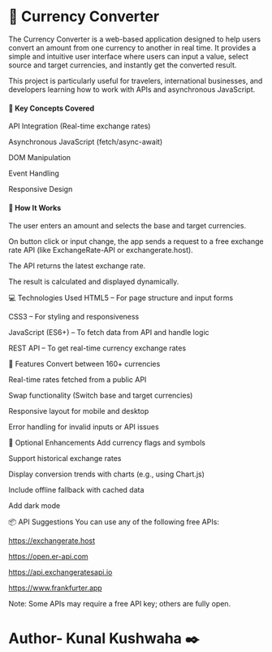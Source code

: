 # 💱 Currency Converter

The Currency Converter is a web-based application designed to help users convert an amount from one currency to another in real time. It provides a simple and intuitive user interface where users can input a value, select source and target currencies, and instantly get the converted result.

This project is particularly useful for travelers, international businesses, and developers learning how to work with APIs and asynchronous JavaScript.

<h4>🧠 Key Concepts Covered</h4>
API Integration (Real-time exchange rates)

Asynchronous JavaScript (fetch/async-await)

DOM Manipulation

Event Handling

Responsive Design

<h4>🔧 How It Works</h4>
The user enters an amount and selects the base and target currencies.

On button click or input change, the app sends a request to a free exchange rate API (like ExchangeRate-API or exchangerate.host).

The API returns the latest exchange rate.

The result is calculated and displayed dynamically.

💻 Technologies Used
HTML5 – For page structure and input forms

CSS3 – For styling and responsiveness

JavaScript (ES6+) – To fetch data from API and handle logic

REST API – To get real-time currency exchange rates

🎯 Features
Convert between 160+ currencies

Real-time rates fetched from a public API

Swap functionality (Switch base and target currencies)

Responsive layout for mobile and desktop

Error handling for invalid inputs or API issues

🧩 Optional Enhancements
Add currency flags and symbols

Support historical exchange rates

Display conversion trends with charts (e.g., using Chart.js)

Include offline fallback with cached data

Add dark mode

📦 API Suggestions
You can use any of the following free APIs:

https://exchangerate.host

https://open.er-api.com

https://api.exchangeratesapi.io

https://www.frankfurter.app

Note: Some APIs may require a free API key; others are fully open.

# Author- Kunal Kushwaha ✒️
